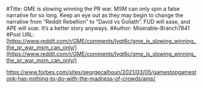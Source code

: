 #Title: GME is slowing winning the PR war. MSM can only spin a false narrative for so long. Keep an eye out as they may begin to change the narrative from “Reddit Rebellion” to “David vs Goliath”. FUD will ease, and APE will soar. It’s a better story anyways.
#Author: Miserable-Branch7841
#Post URL: [https://www.reddit.com/r/GME/comments/lyqt6c/gme_is_slowing_winning_the_pr_war_msm_can_only/](https://www.reddit.com/r/GME/comments/lyqt6c/gme_is_slowing_winning_the_pr_war_msm_can_only/)


https://www.forbes.com/sites/georgecalhoun/2021/03/05/gamestopgamestonk-has-nothing-to-do-with-the-madness-of-crowds/amp/